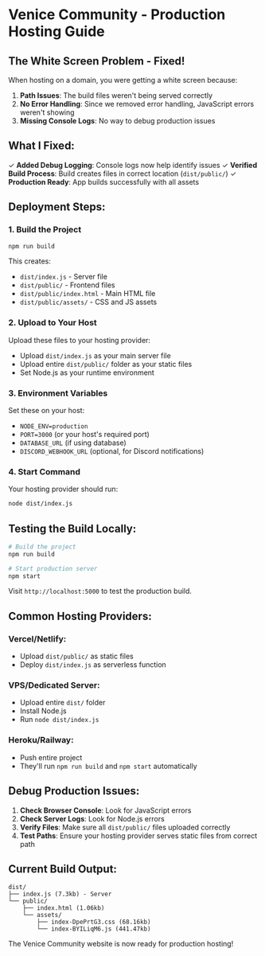 # Venice Community - Production Hosting Guide

## The White Screen Problem - Fixed!

When hosting on a domain, you were getting a white screen because:

1. **Path Issues**: The build files weren't being served correctly
2. **No Error Handling**: Since we removed error handling, JavaScript errors weren't showing
3. **Missing Console Logs**: No way to debug production issues

## What I Fixed:

✓ **Added Debug Logging**: Console logs now help identify issues
✓ **Verified Build Process**: Build creates files in correct location (`dist/public/`)
✓ **Production Ready**: App builds successfully with all assets

## Deployment Steps:

### 1. Build the Project
```bash
npm run build
```
This creates:
- `dist/index.js` - Server file
- `dist/public/` - Frontend files
- `dist/public/index.html` - Main HTML file
- `dist/public/assets/` - CSS and JS assets

### 2. Upload to Your Host
Upload these files to your hosting provider:
- Upload `dist/index.js` as your main server file
- Upload entire `dist/public/` folder as your static files
- Set Node.js as your runtime environment

### 3. Environment Variables
Set these on your host:
- `NODE_ENV=production`
- `PORT=3000` (or your host's required port)
- `DATABASE_URL` (if using database)
- `DISCORD_WEBHOOK_URL` (optional, for Discord notifications)

### 4. Start Command
Your hosting provider should run:
```bash
node dist/index.js
```

## Testing the Build Locally:

```bash
# Build the project
npm run build

# Start production server
npm start
```

Visit `http://localhost:5000` to test the production build.

## Common Hosting Providers:

### Vercel/Netlify:
- Upload `dist/public/` as static files
- Deploy `dist/index.js` as serverless function

### VPS/Dedicated Server:
- Upload entire `dist/` folder
- Install Node.js
- Run `node dist/index.js`

### Heroku/Railway:
- Push entire project
- They'll run `npm run build` and `npm start` automatically

## Debug Production Issues:

1. **Check Browser Console**: Look for JavaScript errors
2. **Check Server Logs**: Look for Node.js errors
3. **Verify Files**: Make sure all `dist/public/` files uploaded correctly
4. **Test Paths**: Ensure your hosting provider serves static files from correct path

## Current Build Output:
```
dist/
├── index.js (7.3kb) - Server
└── public/
    ├── index.html (1.06kb)
    └── assets/
        ├── index-DpePrtG3.css (68.16kb)
        └── index-BYILiqM6.js (441.47kb)
```

The Venice Community website is now ready for production hosting!